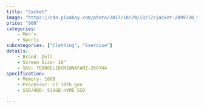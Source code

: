 ```yaml
---
title: "Jacket"
image: "https://cdn.pixabay.com/photo/2017/10/29/13/17/jacket-2899728_960_720.png"
price: "900"
categories: 
    - Men's
    - Sports
subcategories: ["Clothing", "Exercise"]
details:
    - Brand- Dell
    - Screen Size- 18"
    - SKU- TE986EL1DVM1WNAFAMZ-260744
specification:
    - Memory- 16GB
    - Processor- i7 10th gen
    - SSD/HDD- 512GB nVME SSD

---
```


